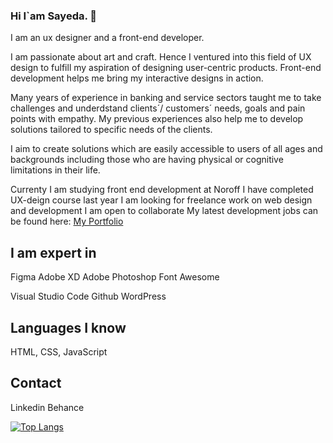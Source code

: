 ### Hi I`am Sayeda. 👋
I am an ux designer and a front-end developer. 

I am passionate about art and craft. Hence I ventured into this field of UX design to fulfill my aspiration of designing user-centric products. Front-end development helps me bring my interactive designs in action.

Many years of experience in banking and service sectors taught me to take challenges and underdstand clients´/ customers´ needs, goals and pain points with empathy. My previous experiences also help me to develop solutions tailored to specific needs of the clients.

I aim to create solutions which are easily accessible to users of all ages and backgrounds including those who are having physical or cognitive limitations in their life.


Currenty I am studying front end development at Noroff
I have completed UX-deign course last year
I am looking for freelance work on web design and development
I am open to collaborate
My latest development jobs can be found here: 
<a href="">My Portfolio</a>



## I am expert in 
Figma
Adobe XD
Adobe Photoshop
Font Awesome 

Visual Studio Code
Github
WordPress

## Languages I know
HTML, CSS, JavaScript

## Contact 

Linkedin Behance

[![Top Langs](https://github-readme-stats.vercel.app/api/top-langs/?username=anuraghazra&langs_count=4)](https://github.com/anuraghazra/github-readme-stats)





